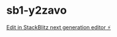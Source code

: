 # sb1-y2zavo

[Edit in StackBlitz next generation editor ⚡️](https://stackblitz.com/~/github.com/KarthikaiBalangithub/sb1-y2zavo)